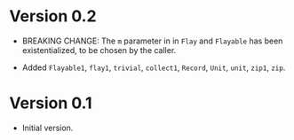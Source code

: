 # Version 0.2

* BREAKING CHANGE: The `m` parameter in in `Flay` and `Flayable` has been
  existentialized, to be chosen by the caller.

* Added `Flayable1`, `flay1`, `trivial`, `collect1`, `Record`, `Unit`, `unit`,
 `zip1`, `zip`.


# Version 0.1

* Initial version.
